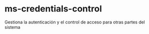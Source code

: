 # ms-credentials-control
Gestiona la autenticación y el control de acceso para otras partes del sistema
